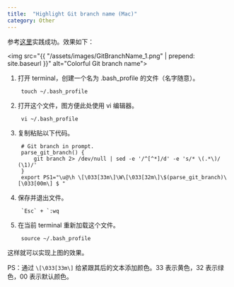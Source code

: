 ```yaml
---
title:  "Highlight Git branch name (Mac)"
category: Other
---
```

参考[这里](http://martinfitzpatrick.name/article/add-git-branch-name-to-terminal-prompt-mac/)实践成功。效果如下：

<img src="{{ "/assets/images/GitBranchName_1.png" | prepend: site.baseurl }}" alt="Colorful Git branch name">

<!--more-->

1. 打开 terminal，创建一个名为 .bash_profile 的文件（名字随意）。

        touch ~/.bash_profile

2. 打开这个文件，图方便此处使用 vi 编辑器。

        vi ~/.bash_profile

3. 复制粘贴以下代码。

        # Git branch in prompt.
        parse_git_branch() {
            git branch 2> /dev/null | sed -e '/^[^*]/d' -e 's/* \(.*\)/ (\1)/'
        }
        export PS1="\u@\h \[\033[33m\]\W\[\033[32m\]\$(parse_git_branch)\[\033[00m\] $ "

4. 保存并退出文件。

        `Esc` + `:wq

5. 在当前 terminal 重新加载这个文件。

        source ~/.bash_profile

这样就可以实现上图的效果。

PS：通过 `\[\033[33m\]` 给紧跟其后的文本添加颜色。33 表示黄色，32 表示绿色，00 表示默认颜色。
